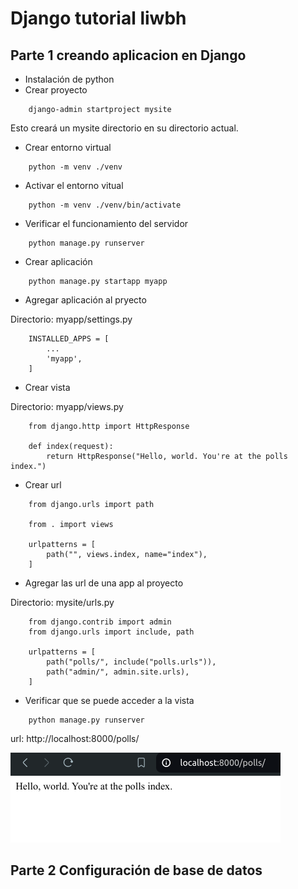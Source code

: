 # Django tutorial liwbh

## Parte 1 creando aplicacion en Django

- Instalación de python
- Crear proyecto

```
    django-admin startproject mysite
```
Esto creará un mysite directorio en su directorio actual.
- Crear entorno virtual
```
    python -m venv ./venv
 ```
- Activar el entorno vitual
```
    python -m venv ./venv/bin/activate
```
- Verificar el funcionamiento del servidor
```
    python manage.py runserver
```
- Crear aplicación
```
    python manage.py startapp myapp
```
- Agregar aplicación al pryecto

Directorio: myapp/settings.py
```
    INSTALLED_APPS = [
        ...
        'myapp',
    ]
```

- Crear vista

Directorio: myapp/views.py

```
    from django.http import HttpResponse
    
    def index(request):
        return HttpResponse("Hello, world. You're at the polls index.")
```

- Crear url
```
    from django.urls import path
    
    from . import views
    
    urlpatterns = [
        path("", views.index, name="index"),
    ]
```
- Agregar las url de una app al proyecto

Directorio: mysite/urls.py
```
    from django.contrib import admin
    from django.urls import include, path
    
    urlpatterns = [
        path("polls/", include("polls.urls")),
        path("admin/", admin.site.urls),
    ]
```

- Verificar que se puede acceder a la vista
```
    python manage.py runserver
```

url: http://localhost:8000/polls/

![img.png](static/img/img.png)

## Parte 2 Configuración de base de datos